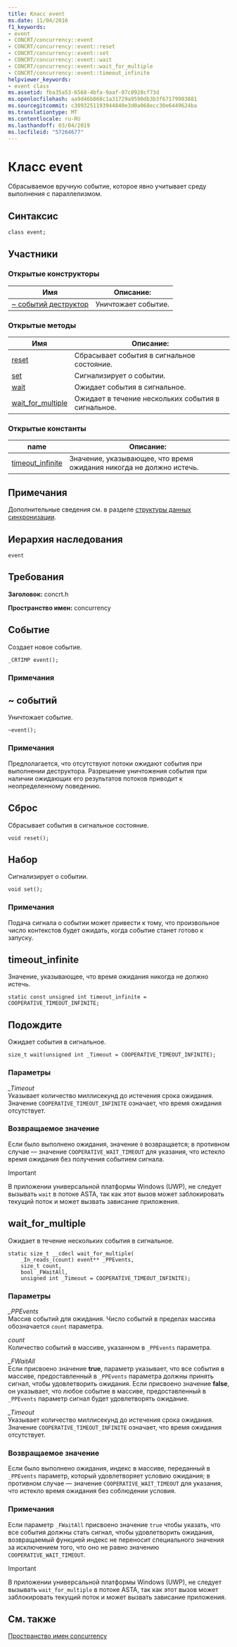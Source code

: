 ```yaml
---
title: Класс event
ms.date: 11/04/2016
f1_keywords:
- event
- CONCRT/concurrency::event
- CONCRT/concurrency::event::reset
- CONCRT/concurrency::event::set
- CONCRT/concurrency::event::wait
- CONCRT/concurrency::event::wait_for_multiple
- CONCRT/concurrency::event::timeout_infinite
helpviewer_keywords:
- event class
ms.assetid: fba35a53-6568-4bfa-9aaf-07c0928cf73d
ms.openlocfilehash: aa9d46b868c1a31729a9590db3b3f67179903881
ms.sourcegitcommit: c3093251193944840e3d0a068ecc30e6449624ba
ms.translationtype: MT
ms.contentlocale: ru-RU
ms.lasthandoff: 03/04/2019
ms.locfileid: "57264677"
---
```

# <a name="event-class"></a>Класс event

Сбрасываемое вручную событие, которое явно учитывает среду выполнения с параллелизмом.

## <a name="syntax"></a>Синтаксис

```
class event;
```

## <a name="members"></a>Участники

### <a name="public-constructors"></a>Открытые конструкторы

|Имя|Описание:|
|----------|-----------------|
|[~ событий деструктор](#dtor)|Уничтожает событие.|

### <a name="public-methods"></a>Открытые методы

|Имя|Описание:|
|----------|-----------------|
|[reset](#reset)|Сбрасывает события в сигнальное состояние.|
|[set](#set)|Сигнализирует о событии.|
|[wait](#wait)|Ожидает события в сигнальное.|
|[wait_for_multiple](#wait_for_multiple)|Ожидает в течение нескольких события в сигнальное.|

### <a name="public-constants"></a>Открытые константы

|name|Описание:|
|----------|-----------------|
|[timeout_infinite](#timeout_infinite)|Значение, указывающее, что время ожидания никогда не должно истечь.|

## <a name="remarks"></a>Примечания

Дополнительные сведения см. в разделе [структуры данных синхронизации](../../../parallel/concrt/synchronization-data-structures.md).

## <a name="inheritance-hierarchy"></a>Иерархия наследования

`event`

## <a name="requirements"></a>Требования

**Заголовок:** concrt.h

**Пространство имен:** concurrency

##  <a name="ctor"></a> Событие

Создает новое событие.

```
_CRTIMP event();
```

### <a name="remarks"></a>Примечания

##  <a name="dtor"></a> ~ событий

Уничтожает событие.

```
~event();
```

### <a name="remarks"></a>Примечания

Предполагается, что отсутствуют потоки ожидают события при выполнении деструктора. Разрешение уничтожения события при наличии ожидающих его результатов потоков приводит к неопределенному поведению.

##  <a name="reset"></a> Сброс

Сбрасывает события в сигнальное состояние.

```
void reset();
```

##  <a name="set"></a> Набор

Сигнализирует о событии.

```
void set();
```

### <a name="remarks"></a>Примечания

Подача сигнала о событии может привести к тому, что произвольное число контекстов будет ожидать, когда событие станет готово к запуску.

##  <a name="timeout_infinite"></a> timeout_infinite

Значение, указывающее, что время ожидания никогда не должно истечь.

```
static const unsigned int timeout_infinite = COOPERATIVE_TIMEOUT_INFINITE;
```

##  <a name="wait"></a> Подождите

Ожидает события в сигнальное.

```
size_t wait(unsigned int _Timeout = COOPERATIVE_TIMEOUT_INFINITE);
```

### <a name="parameters"></a>Параметры

*_Timeout*<br/>
Указывает количество миллисекунд до истечения срока ожидания. Значение `COOPERATIVE_TIMEOUT_INFINITE` означает, что время ожидания отсутствует.

### <a name="return-value"></a>Возвращаемое значение

Если было выполнено ожидания, значение `0` возвращается; в противном случае — значение `COOPERATIVE_WAIT_TIMEOUT` для указания, что истекло время ожидания без получения событием сигнала.

> [!IMPORTANT]
>  В приложении универсальной платформы Windows (UWP), не следует вызывать `wait` в потоке ASTA, так как этот вызов может заблокировать текущий поток и может вызвать зависание приложения.

##  <a name="wait_for_multiple"></a> wait_for_multiple

Ожидает в течение нескольких события в сигнальное.

```
static size_t __cdecl wait_for_multiple(
    _In_reads_(count) event** _PPEvents,
    size_t count,
    bool _FWaitAll,
    unsigned int _Timeout = COOPERATIVE_TIMEOUT_INFINITE);
```

### <a name="parameters"></a>Параметры

*_PPEvents*<br/>
Массив событий для ожидания. Число событий в пределах массива обозначается `count` параметра.

*count*<br/>
Количество событий в массиве, указанном в `_PPEvents` параметра.

*_FWaitAll*<br/>
Если присвоено значение **true**, параметр указывает, что все события в массиве, предоставленный в `_PPEvents` параметра должны принять сигнал, чтобы удовлетворить ожидания. Если присвоено значение **false**, он указывает, что любое событие в массиве, предоставленный в `_PPEvents` параметр сигнал будет удовлетворять ожидание.

*_Timeout*<br/>
Указывает количество миллисекунд до истечения срока ожидания. Значение `COOPERATIVE_TIMEOUT_INFINITE` означает, что время ожидания отсутствует.

### <a name="return-value"></a>Возвращаемое значение

Если было выполнено ожидания, индекс в массиве, переданный в `_PPEvents` параметр, который удовлетворяет условию ожидания; в противном случае — значение `COOPERATIVE_WAIT_TIMEOUT` для указания, что истекло время ожидания без соблюдении условия.

### <a name="remarks"></a>Примечания

Если параметр `_FWaitAll` присвоено значение `true` чтобы указать, что все события должны стать сигнал, чтобы удовлетворить ожидания, возвращаемый функцией индекс не переносит специального значения за исключением того, что оно не равно значению `COOPERATIVE_WAIT_TIMEOUT`.

> [!IMPORTANT]
> В приложении универсальной платформы Windows (UWP), не следует вызывать `wait_for_multiple` в потоке ASTA, так как этот вызов может заблокировать текущий поток и может вызвать зависание приложения.

## <a name="see-also"></a>См. также

[Пространство имен concurrency](concurrency-namespace.md)
